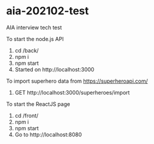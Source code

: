 # aia-202102-test
AIA interview tech test

To start the node.js API
1. cd /back/
2. npm i
3. npm start
4. Started on http://localhost:3000

To import superhero data from https://superheroapi.com/
1. GET http://localhost:3000/superheroes/import

To start the ReactJS page
1. cd /front/
2. npm i
3. npm start
4. Go to http://localhost:8080
